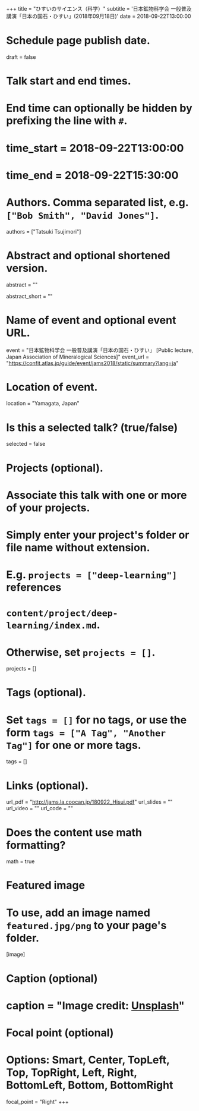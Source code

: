+++
title = "ひすいのサイエンス（科学）"
subtitle = '日本鉱物科学会 一般普及講演「日本の国石・ひすい」(2018年09月18日)'
date = 2018-09-22T13:00:00

# Schedule page publish date.
draft = false

# Talk start and end times.
#   End time can optionally be hidden by prefixing the line with `#`.
# time_start = 2018-09-22T13:00:00
# time_end = 2018-09-22T15:30:00

# Authors. Comma separated list, e.g. `["Bob Smith", "David Jones"]`.
authors = ["Tatsuki Tsujimori"]

# Abstract and optional shortened version.
abstract = ""

abstract_short = ""

# Name of event and optional event URL.
event = "日本鉱物科学会 一般普及講演「日本の国石・ひすい」 [Public lecture, Japan Association of Mineralogical Sciences]"
event_url = "https://confit.atlas.jp/guide/event/jams2018/static/summary?lang=ja"

# Location of event.
location = "Yamagata, Japan"

# Is this a selected talk? (true/false)
selected = false

# Projects (optional).
#   Associate this talk with one or more of your projects.
#   Simply enter your project's folder or file name without extension.
#   E.g. `projects = ["deep-learning"]` references 
#   `content/project/deep-learning/index.md`.
#   Otherwise, set `projects = []`.
projects = []

# Tags (optional).
#   Set `tags = []` for no tags, or use the form `tags = ["A Tag", "Another Tag"]` for one or more tags.
tags = []

# Links (optional).
url_pdf = "http://jams.la.coocan.jp/180922_Hisui.pdf"
url_slides = ""
url_video = ""
url_code = ""

# Does the content use math formatting?
math = true

# Featured image
# To use, add an image named `featured.jpg/png` to your page's folder. 
[image]
  # Caption (optional)
#  caption = "Image credit: [**Unsplash**](https://unsplash.com/photos/bzdhc5b3Bxs)"

  # Focal point (optional)
  # Options: Smart, Center, TopLeft, Top, TopRight, Left, Right, BottomLeft, Bottom, BottomRight
  focal_point = "Right"
+++
